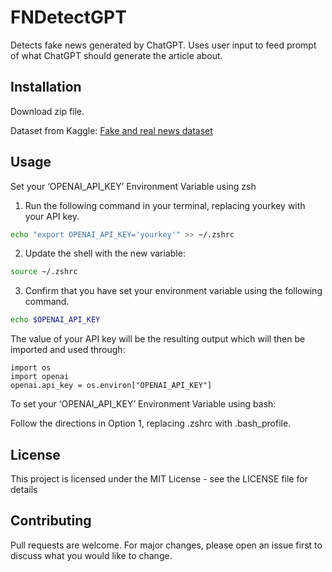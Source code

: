 # FNDetectGPT

Detects fake news generated by ChatGPT. Uses user input to feed prompt of what ChatGPT should generate the article about.

## Installation

Download zip file.

Dataset from Kaggle: [Fake and real news dataset](https://www.kaggle.com/datasets/clmentbisaillon/fake-and-real-news-dataset)

## Usage

Set your ‘OPENAI_API_KEY’ Environment Variable using zsh

1. Run the following command in your terminal, replacing yourkey with your API key. 

```bash
echo "export OPENAI_API_KEY='yourkey'" >> ~/.zshrc
```

2. Update the shell with the new variable:

```bash
source ~/.zshrc
```

3. Confirm that you have set your environment variable using the following command. 

```bash
echo $OPENAI_API_KEY
```

The value of your API key will be the resulting output which will then be imported and used through:

```
import os
import openai
openai.api_key = os.environ["OPENAI_API_KEY"]
```

To set your ‘OPENAI_API_KEY’ Environment Variable using bash:

Follow the directions in Option 1, replacing .zshrc with .bash_profile.

## License

This project is licensed under the MIT License - see the LICENSE file for details

## Contributing

Pull requests are welcome. For major changes, please open an issue first
to discuss what you would like to change.
